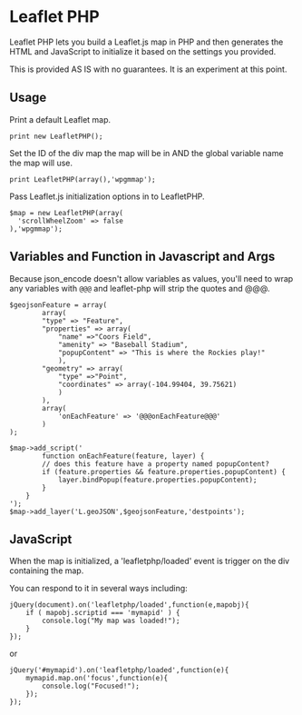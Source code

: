 Leaflet PHP
===========

Leaflet PHP lets you build a Leaflet.js map in PHP and then generates the HTML and JavaScript to initialize it based on the settings you provided.

This is provided AS IS with no guarantees. It is an experiment at this point.

Usage
--------------

Print a default Leaflet map.

```
print new LeafletPHP();
```

Set the ID of the div map the map will be in AND the global variable name the map will use. 
```
print LeafletPHP(array(),'wpgmmap');
```

Pass Leaflet.js initialization options in to LeafletPHP.
```
$map = new LeafletPHP(array(
  'scrollWheelZoom' => false
),'wpgmmap');
```

Variables and Function in Javascript and Args
---------------------------------------------

Because json_encode doesn't allow variables as values, you'll need to wrap any variables with `@@@` and leaflet-php 
will strip the quotes and @@@. 

```
$geojsonFeature = array(
		array(
		"type" => "Feature",
		"properties" => array(
			"name" =>"Coors Field",
			"amenity" => "Baseball Stadium",
			"popupContent" => "This is where the Rockies play!"
			),
		"geometry" => array(
			"type" =>"Point",
			"coordinates" => array(-104.99404, 39.75621)
			)
		),
		array(
			'onEachFeature' => '@@@onEachFeature@@@'
		)
);

$map->add_script('
		function onEachFeature(feature, layer) {
		// does this feature have a property named popupContent?
		if (feature.properties && feature.properties.popupContent) {
			layer.bindPopup(feature.properties.popupContent);
		}
	}
');
$map->add_layer('L.geoJSON',$geojsonFeature,'destpoints');
```

JavaScript
----------

When the map is initialized, a 'leafletphp/loaded' event is trigger on the div containing the map.

You can respond to it in several ways including:

```
jQuery(document).on('leafletphp/loaded',function(e,mapobj){
	if ( mapobj.scriptid === 'mymapid' ) {
		console.log("My map was loaded!");
	}
});
```

or 

```
jQuery('#mymapid').on('leafletphp/loaded',function(e){
	mymapid.map.on('focus',function(e){
		console.log("Focused!");
	});
});
```

